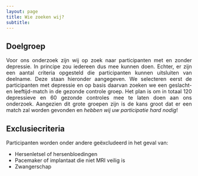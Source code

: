```yaml
---
layout: page
title: Wie zoeken wij?
subtitle:
---
```


<h2> Doelgroep </h2>

<div align="justify">
Voor ons onderzoek zijn wij op zoek naar participanten met en zonder depressie. In principe zou iedereen dus mee kunnen doen. Echter, er zijn een aantal criteria opgesteld die participanten kunnen uitsluiten van deelname. Deze staan hieronder aangegeven. We selecteren eerst de participanten met depressie en op basis daarvan zoeken we een geslacht- en leeftijd-match in de gezonde controle groep. Het plan is om in totaal 120 depressieve en 60 gezonde controles mee te laten doen aan ons onderzoek. Aangezien dit grote groepen zijn is de kans groot dat er een match zal worden gevonden en <i>hebben wij uw participatie hard nodig</i>!
</div>

<h2> Exclusiecriteria </h2>

<div align="justify">
	<p>
	Participanten worden onder andere geëxcludeerd in het geval van:
	<ul>
		<li>Hersenletsel of hersenbloedingen</li> 
		<li>Pacemaker of implantaat die niet MRI veilig is</li> 
		<li>Zwangerschap</li> 
	</ul></p>
</div> 



